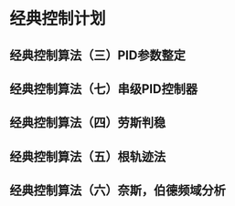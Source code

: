 # 经典控制计划

## 经典控制算法（三）PID参数整定

## 经典控制算法（七）串级PID控制器

## 经典控制算法（四）劳斯判稳

## 经典控制算法（五）根轨迹法

## 经典控制算法（六）奈斯，伯德频域分析
